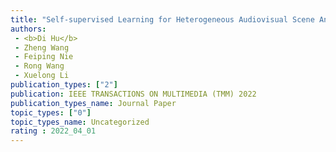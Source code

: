 ```yaml
---  
title: "Self-supervised Learning for Heterogeneous Audiovisual Scene Analysis"  
authors:  
 - <b>Di Hu</b>  
 - Zheng Wang  
 - Feiping Nie  
 - Rong Wang  
 - Xuelong Li  
publication_types: ["2"]  
publication: IEEE TRANSACTIONS ON MULTIMEDIA (TMM) 2022   
publication_types_name: Journal Paper  
topic_types: ["0"]
topic_types_name: Uncategorized
rating : 2022_04_01
---  
```

